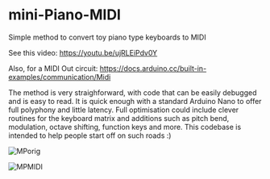 # mini-Piano-MIDI
Simple method to convert toy piano type keyboards to MIDI 

See this video:  https://youtu.be/ujRLEiPdv0Y 

Also, for a MIDI Out circuit: https://docs.arduino.cc/built-in-examples/communication/Midi

The method is very straighforward, with code that can be easily debugged and is easy to read. 
It is quick enough with a standard Arduino Nano to offer full polyphony and little latency.
Full optimisation could include clever routines for the keyboard matrix and additions such as pitch bend, modulation, octave shifting, function keys and more. This codebase is intended to help people start off on such roads  :)

![MPorig](https://github.com/Slider2732-2/mini-Piano-MIDI/assets/119638809/e31f9035-7ee0-43fc-bef8-ff5cf477ae1f)

![MPMIDI](https://github.com/Slider2732-2/mini-Piano-MIDI/assets/119638809/c9666064-ca6d-44d6-897a-dac432f80a8c)

